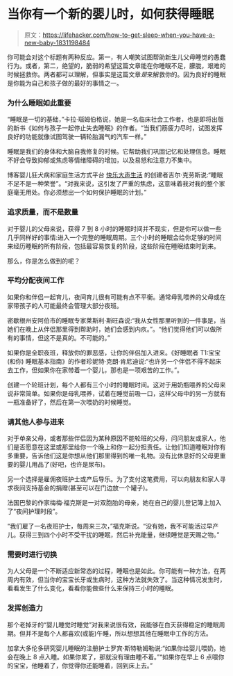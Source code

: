 # 当你有一个新的婴儿时，如何获得睡眠

> 原文：<https://lifehacker.com/how-to-get-sleep-when-you-have-a-new-baby-1831198484>

你可能会对这个标题有两种反应。第一，有人嘲笑试图帮助新生儿父母睡觉的愚蠢行为。或者，第二，绝望的，脆弱的希望这篇文章能在你睡眠不足，朦胧，艰难的时候拯救你。两者都可以理解，但事实是这篇文章*是*来解救你的。因为良好的睡眠是你能为自己和孩子做的最好的事情之一。



### 为什么睡眠如此重要

“睡眠是一切的基础，”卡拉·瑙姆伯格说，她是一名临床社会工作者，也是即将出版的新书《如何与孩子一起停止失去睡眠》的作者。“当我们筋疲力尽时，试图发挥良好的功能就像试图驾驶一辆轮胎漏气的汽车一样。”

睡眠是我们的身体和大脑自我修复的时候。它帮助我们巩固记忆和处理信息。睡眠不好会导致抑郁或焦虑等情绪障碍的增加，以及易怒和注意力不集中。

博客婴儿狂犬病和家庭生活方式平台 [快乐大声生活](http://happyloudlife.com/) 的创建者吉尔·克劳斯说:“睡眠不足不是一种荣誉”。“对我来说，这引发了严重的焦虑，这意味着我对我的整个家庭毫无用处。你必须想出一个如何保护睡眠的计划。”

### 追求质量，而不是数量

对于婴儿的父母来说，获得 7 到 8 小时的睡眠时间并不现实，但是你可以做一些几乎同样好的事情:进入一个完整的睡眠周期。三个小时的睡眠会给你足够的时间来经历睡眠的所有阶段，包括最容易恢复的阶段，这些阶段在睡眠结束时到来。

那么，你是怎么做到的呢？

### 平均分配夜间工作

如果你和伴侣一起育儿，夜间育儿很有可能有点不平衡。通常母乳喂养的父母或在家带孩子的人可能最终会管理大部分夜班。

密歇根州安阿伯市的睡眠专家莱斯利·斯旺森说:“我从女性那里听到的一件事是，当她们在晚上从伴侣那里得到帮助时，她们会感到内疚。”。“他们觉得他们可以做所有的事情，但这不是真的。不可能的。”

如果你是全职夜班，释放你的罪恶感，让你的伴侣加入进来。《好睡眠者 T1:宝宝(和你) 睡眠基本指南》的作者珍妮特·克朗·肯尼迪说:“也许另一个伴侣不得不起床去工作，但如果你在家带着一个婴儿，那也是一项艰苦的工作。”。

创建一个轮班计划，每个人都有三个小时的睡眠时间。这对于用奶瓶喂养的父母来说非常简单。如果你是母乳喂养，试着在睡觉前吸一口，这样父母中的另一方就有一瓶准备好了，然后在第一次喂奶的时候睡觉。

### 请其他人参与进来

对于单亲父母，或者那些伴侣因为某种原因不能轮班的父母，问问朋友或家人，他们是否愿意在这里或那里给你一个晚上和你一起分担责任。让他们知道睡眠对你有多重要，告诉他们这是你想从他们那里得到的唯一礼物。没有比休息好的父母更重要的婴儿用品了(好吧，也许是尿布)。

另一个选择是雇佣夜班护士或产后导乐。为了支付这笔费用，可以向朋友和家人寻求夜间支持基金的捐赠(甚至可以在门边放一个罐子)。

法国巴黎的作家梅梅·福克斯是一对双胞胎的母亲，她在自己的婴儿登记簿上加入了“夜间护理时段”。

“我们雇了一名夜班护士，每周来三次，”福克斯说。“没有她，我不可能活过早产儿。获得三到四个小时不受干扰的睡眠，然后补充能量，继续睡觉是天赐之物。”

### 需要时进行切换

为人父母是一个不断适应新常态的过程，睡眠也是如此。你可能有一种方法，在两周内有效，但当你的宝宝长牙或生病时，这种方法就失效了。当这种情况发生时，看看发生了什么变化，看看你能做些什么来保持三小时的睡眠。

### 发挥创造力

那个老掉牙的“婴儿睡觉时睡觉”对我来说很有效，我能够在白天获得稳定的睡眠周期。但并不是每个人都喜欢(或能)午睡，所以想想其他在睡眠中工作的方法。

加拿大多伦多研究婴儿睡眠的注册护士罗宾·斯特勒姆勒说:“如果你给婴儿喂奶，她会在晚上 8 点入睡。如果你累了，那就没有理由睡不着。”“如果你在早上 6 点喂你的宝宝，他睡着了，你觉得你还能睡着，回到床上去。”